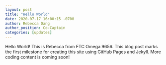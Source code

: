 ```yaml
---
layout: post
title: "Hello World"
date: 2020-07-17 16:00:15 -0700
author: Rebecca Dang
author_position: Co-Captain
categories: [updates]
---
```


Hello World! This is Rebecca from FTC Omega 9656. This blog post marks the first
milestone for creating this site using GitHub Pages and Jekyll. More coding
content is coming soon!
